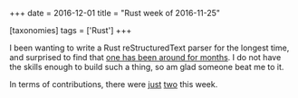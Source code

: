 +++
date = 2016-12-01
title = "Rust week of 2016-11-25"

[taxonomies]
tags = ['Rust']
+++

I been wanting to write a Rust reStructuredText parser for the longest
time, and surprised to find that [one has been around for months]. I do
not have the skills enough to build such a thing, so am glad someone
beat me to it.

In terms of contributions, there were [just][] [two] this week.

  [one has been around for months]: https://github.com/flying-sheep/rust-rst
  [just]: https://github.com/rust-lang/cargo/pull/3357
  [two]: https://github.com/rust-lang/cargo/pull/3358
